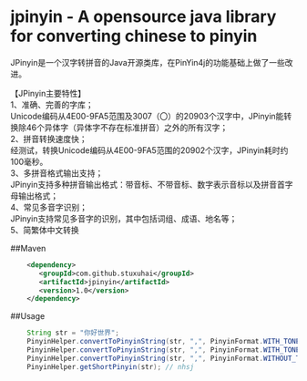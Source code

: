 jpinyin - A opensource java library for converting chinese to pinyin
====================================================================

JPinyin是一个汉字转拼音的Java开源类库，在PinYin4j的功能基础上做了一些改进。<br>
 
【JPinyin主要特性】<br>
1、准确、完善的字库；<br>
Unicode编码从4E00-9FA5范围及3007（〇）的20903个汉字中，JPinyin能转换除46个异体字（异体字不存在标准拼音）之外的所有汉字；<br>
2、拼音转换速度快；<br>
经测试，转换Unicode编码从4E00-9FA5范围的20902个汉字，JPinyin耗时约100毫秒。<br>
3、多拼音格式输出支持；<br>
JPinyin支持多种拼音输出格式：带音标、不带音标、数字表示音标以及拼音首字母输出格式；<br>
4、常见多音字识别；<br>
JPinyin支持常见多音字的识别，其中包括词组、成语、地名等；<br>
5、简繁体中文转换<br>

##Maven
```xml
    <dependency>
       <groupId>com.github.stuxuhai</groupId>
       <artifactId>jpinyin</artifactId>
       <version>1.0</version>
    </dependency>
```

##Usage
```java
    String str = "你好世界";
    PinyinHelper.convertToPinyinString(str, ",", PinyinFormat.WITH_TONE_MARK); // nǐ,hǎo,shì,jiè
    PinyinHelper.convertToPinyinString(str, ",", PinyinFormat.WITH_TONE_NUMBER); // ni3,hao3,shi4,jie4
    PinyinHelper.convertToPinyinString(str, ",", PinyinFormat.WITHOUT_TONE); // ni,hao,shi,jie
    PinyinHelper.getShortPinyin(str); // nhsj
```
